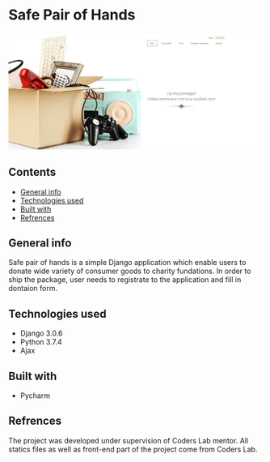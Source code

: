 # Safe Pair of Hands

![alt text](https://github.com/wayzor9/safe-pair-of-hands/blob/master/image/safe_hands.png)


## Contents
- [General info](#general-info)
- [Technologies used](#technologies-used)
- [Built with](#built-with)
- [Refrences](#refrences)

## General info
Safe pair of hands is a simple Django application which enable users to donate wide variety of consumer goods to charity fundations.
In order to ship the package, user needs to registrate to the application and fill in dontaion form.

## Technologies used
- Django 3.0.6
- Python 3.7.4
- Ajax

## Built with

- Pycharm

## Refrences

The project was developed under supervision of Coders Lab mentor. All statics files as well as front-end part of the project come from Coders Lab.
